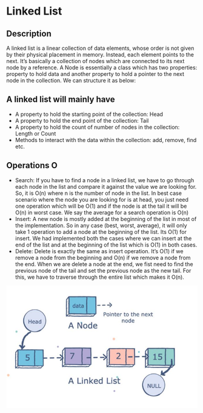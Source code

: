 ﻿# Linked List 

## Description

A linked list is a linear collection of data elements, whose order is not given by their physical placement in memory. Instead, each element points to the next.
It’s basically a collection of nodes which are connected to its next node by a reference. A Node is essentially a class which has two properties: property to hold data and another property to hold a pointer to the next node in the collection. We can structure it as below:

## A linked list will mainly have

 * A property to hold the starting point of the collection: Head
 * A property to hold the end point of the collection: Tail
 * A property to hold the count of number of nodes in the collection: Length or Count
 * Methods to interact with the data within the collection: add, remove, find etc.

## Operations O

 * Search: If you have to find a node in a linked list, we have to go through each node in the list and compare it against the value we are looking for. So, it is O(n) where n is the number of node in the list. In best case scenario where the node you are looking for is at head, you just need one operation which will be O(1) and if the node is at the tail it will be O(n) in worst case. We say the average for a search operation is O(n)
 * Insert: A new node is mostly added at the beginning of the list in most of the implementation. So in any case (best, worst, average), it will only take 1 operation to add a node at the beginning of the list. Its O(1) for insert. We had implemented both the cases where we can insert at the end of the list and at the beginning of the list which is O(1) in both cases.
 * Delete: Delete is exactly the same as insert operation. It’s O(1) if we remove a node from the beginning and O(n) if we remove a node from the end. When we are delete a node at the end, we fist need to find the previous node of the tail and set the previous node as the new tail. For this, we have to traverse through the entire list which makes it O(n).
 
![Structure](https://github.com/NaorShmueli/DataStructure/blob/master/DataStructures/Images/LinkedList.JPG?raw=true)
